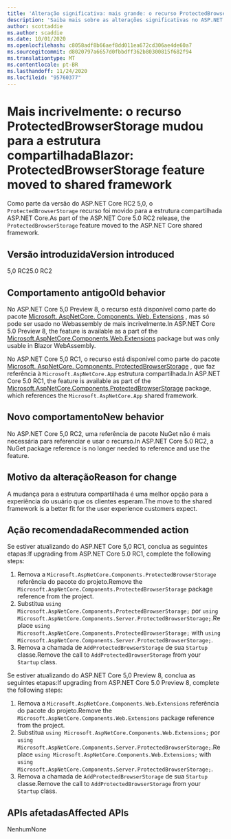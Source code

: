 ```yaml
---
title: 'Alteração significativa: mais grande: o recurso ProtectedBrowserStorage mudou para a estrutura compartilhada'
description: 'Saiba mais sobre as alterações significativas no ASP.NET Core 5,0 intitulados mais recentes: o recurso ProtectedBrowserStorage mudou para a estrutura compartilhada'
author: scottaddie
ms.author: scaddie
ms.date: 10/01/2020
ms.openlocfilehash: c8058adf8b66aef8dd011ea672cd306ae4de60a7
ms.sourcegitcommit: d8020797a6657d0fbbdff362b80300815f682f94
ms.translationtype: MT
ms.contentlocale: pt-BR
ms.lasthandoff: 11/24/2020
ms.locfileid: "95760377"
---
```

# <a name="blazor-protectedbrowserstorage-feature-moved-to-shared-framework"></a><span data-ttu-id="6ca06-103">Mais incrivelmente: o recurso ProtectedBrowserStorage mudou para a estrutura compartilhada</span><span class="sxs-lookup"><span data-stu-id="6ca06-103">Blazor: ProtectedBrowserStorage feature moved to shared framework</span></span>

<span data-ttu-id="6ca06-104">Como parte da versão do ASP.NET Core RC2 5,0, o `ProtectedBrowserStorage` recurso foi movido para a estrutura compartilhada ASP.NET Core.</span><span class="sxs-lookup"><span data-stu-id="6ca06-104">As part of the ASP.NET Core 5.0 RC2 release, the `ProtectedBrowserStorage` feature moved to the ASP.NET Core shared framework.</span></span>

## <a name="version-introduced"></a><span data-ttu-id="6ca06-105">Versão introduzida</span><span class="sxs-lookup"><span data-stu-id="6ca06-105">Version introduced</span></span>

<span data-ttu-id="6ca06-106">5,0 RC2</span><span class="sxs-lookup"><span data-stu-id="6ca06-106">5.0 RC2</span></span>

## <a name="old-behavior"></a><span data-ttu-id="6ca06-107">Comportamento antigo</span><span class="sxs-lookup"><span data-stu-id="6ca06-107">Old behavior</span></span>

<span data-ttu-id="6ca06-108">No ASP.NET Core 5,0 Preview 8, o recurso está disponível como parte do pacote [Microsoft. AspNetCore. Components. Web. Extensions](https://www.nuget.org/packages/Microsoft.AspNetCore.Components.Web.Extensions) , mas só pode ser usado no Webassembly de mais incrivelmente.</span><span class="sxs-lookup"><span data-stu-id="6ca06-108">In ASP.NET Core 5.0 Preview 8, the feature is available as a part of the [Microsoft.AspNetCore.Components.Web.Extensions](https://www.nuget.org/packages/Microsoft.AspNetCore.Components.Web.Extensions) package but was only usable in Blazor WebAssembly.</span></span>

<span data-ttu-id="6ca06-109">No ASP.NET Core 5,0 RC1, o recurso está disponível como parte do pacote [Microsoft. AspNetCore. Components. ProtectedBrowserStorage](https://www.nuget.org/packages/Microsoft.AspNetCore.Components.ProtectedBrowserStorage) , que faz referência à `Microsoft.AspNetCore.App` estrutura compartilhada.</span><span class="sxs-lookup"><span data-stu-id="6ca06-109">In ASP.NET Core 5.0 RC1, the feature is available as part of the [Microsoft.AspNetCore.Components.ProtectedBrowserStorage](https://www.nuget.org/packages/Microsoft.AspNetCore.Components.ProtectedBrowserStorage) package, which references the `Microsoft.AspNetCore.App` shared framework.</span></span>

## <a name="new-behavior"></a><span data-ttu-id="6ca06-110">Novo comportamento</span><span class="sxs-lookup"><span data-stu-id="6ca06-110">New behavior</span></span>

<span data-ttu-id="6ca06-111">No ASP.NET Core 5,0 RC2, uma referência de pacote NuGet não é mais necessária para referenciar e usar o recurso.</span><span class="sxs-lookup"><span data-stu-id="6ca06-111">In ASP.NET Core 5.0 RC2, a NuGet package reference is no longer needed to reference and use the feature.</span></span>

## <a name="reason-for-change"></a><span data-ttu-id="6ca06-112">Motivo da alteração</span><span class="sxs-lookup"><span data-stu-id="6ca06-112">Reason for change</span></span>

<span data-ttu-id="6ca06-113">A mudança para a estrutura compartilhada é uma melhor opção para a experiência do usuário que os clientes esperam.</span><span class="sxs-lookup"><span data-stu-id="6ca06-113">The move to the shared framework is a better fit for the user experience customers expect.</span></span>

## <a name="recommended-action"></a><span data-ttu-id="6ca06-114">Ação recomendada</span><span class="sxs-lookup"><span data-stu-id="6ca06-114">Recommended action</span></span>

<span data-ttu-id="6ca06-115">Se estiver atualizando do ASP.NET Core 5,0 RC1, conclua as seguintes etapas:</span><span class="sxs-lookup"><span data-stu-id="6ca06-115">If upgrading from ASP.NET Core 5.0 RC1, complete the following steps:</span></span>

1. <span data-ttu-id="6ca06-116">Remova a `Microsoft.AspNetCore.Components.ProtectedBrowserStorage` referência do pacote do projeto.</span><span class="sxs-lookup"><span data-stu-id="6ca06-116">Remove the `Microsoft.AspNetCore.Components.ProtectedBrowserStorage` package reference from the project.</span></span>
1. <span data-ttu-id="6ca06-117">Substitua `using Microsoft.AspNetCore.Components.ProtectedBrowserStorage;` por `using Microsoft.AspNetCore.Components.Server.ProtectedBrowserStorage;`.</span><span class="sxs-lookup"><span data-stu-id="6ca06-117">Replace `using Microsoft.AspNetCore.Components.ProtectedBrowserStorage;` with `using Microsoft.AspNetCore.Components.Server.ProtectedBrowserStorage;`.</span></span>
1. <span data-ttu-id="6ca06-118">Remova a chamada de `AddProtectedBrowserStorage` de sua `Startup` classe.</span><span class="sxs-lookup"><span data-stu-id="6ca06-118">Remove the call to `AddProtectedBrowserStorage` from your `Startup` class.</span></span>

<span data-ttu-id="6ca06-119">Se estiver atualizando do ASP.NET Core 5,0 Preview 8, conclua as seguintes etapas:</span><span class="sxs-lookup"><span data-stu-id="6ca06-119">If upgrading from ASP.NET Core 5.0 Preview 8, complete the following steps:</span></span>

1. <span data-ttu-id="6ca06-120">Remova a `Microsoft.AspNetCore.Components.Web.Extensions` referência do pacote do projeto.</span><span class="sxs-lookup"><span data-stu-id="6ca06-120">Remove the `Microsoft.AspNetCore.Components.Web.Extensions` package reference from the project.</span></span>
1. <span data-ttu-id="6ca06-121">Substitua `using Microsoft.AspNetCore.Components.Web.Extensions;` por `using Microsoft.AspNetCore.Components.Server.ProtectedBrowserStorage;`.</span><span class="sxs-lookup"><span data-stu-id="6ca06-121">Replace `using Microsoft.AspNetCore.Components.Web.Extensions;` with `using Microsoft.AspNetCore.Components.Server.ProtectedBrowserStorage;`.</span></span>
1. <span data-ttu-id="6ca06-122">Remova a chamada de `AddProtectedBrowserStorage` de sua `Startup` classe.</span><span class="sxs-lookup"><span data-stu-id="6ca06-122">Remove the call to `AddProtectedBrowserStorage` from your `Startup` class.</span></span>

## <a name="affected-apis"></a><span data-ttu-id="6ca06-123">APIs afetadas</span><span class="sxs-lookup"><span data-stu-id="6ca06-123">Affected APIs</span></span>

<span data-ttu-id="6ca06-124">Nenhum</span><span class="sxs-lookup"><span data-stu-id="6ca06-124">None</span></span>

<!--

### Category

ASP.NET Core

### Affected APIs

Not detectable via API analysis

-->
